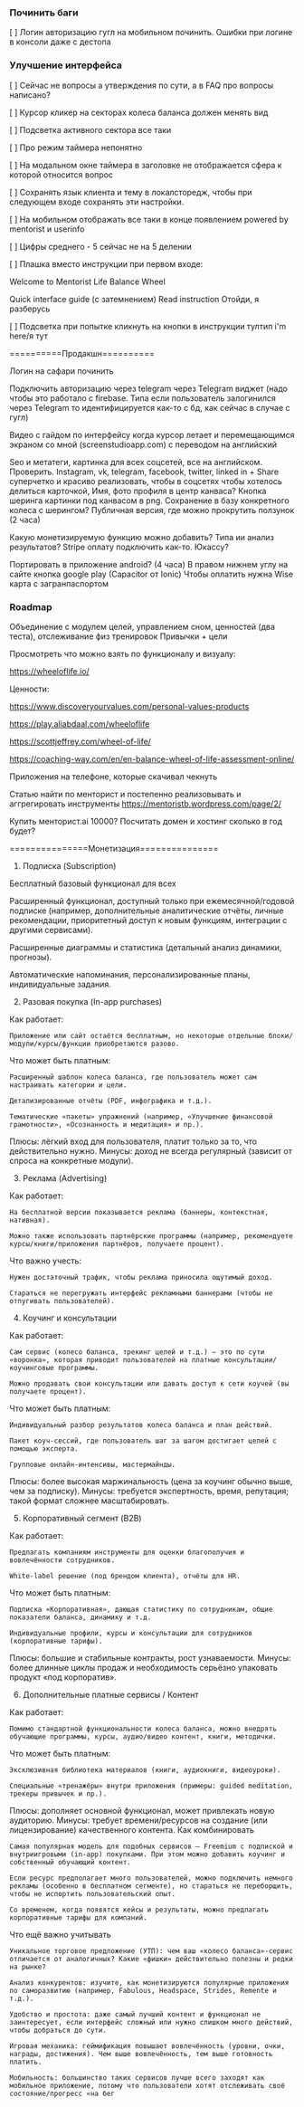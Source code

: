 ### Починить баги

[ ] Логин авторизацию гугл на мобильном починить. Ошибки при логине в консоли даже с дестопа




### Улучшение интерфейса

[ ] Сейчас не вопросы а утверждения по сути, а в FAQ про вопросы написано?

[ ] Курсор кликер на  секторах колеса баланса должен менять вид

[ ] Подсветка активного сектора все таки

[ ] Про режим таймера непонятно

[ ] На модальном окне таймера в заголовке не отображается сфера к которой относится вопрос

[ ] Сохранять язык клиента и тему в локалсторедж, чтобы при следующем входе сохранять эти настройки.

[ ] На мобильном отображать все таки в конце появлением powered by mentorist и userinfo

[ ] Цифры среднего - 5 сейчас не на 5 делении

[ ] Плашка вместо инструкции при первом входе:

Welcome to 
Mentorist
Life Balance Wheel

Quick interface guide (с затемнением)
Read instruction
Отойди, я разберусь


[ ] Подсветка при попытке кликнуть на кнопки в инструкции
тултип i'm here/я тут




==========Продакшн==========

Логин на сафари починить

Подключить авторизацию через telegram через Telegram виджет (надо чтобы это работало с firebase. Типа если пользователь залогинился через Telegram то идентифицируется как-то с бд, как сейчас в случае с гугл)

Видео с гайдом по интерфейсу когда курсор летает и перемещающимся экраном со мной (screenstudioapp.com) c переводом на английский

Seo и метатеги, картинка для всех соцсетей, все на английском. Проверить. Instagram, vk, telegram, facebook, twitter, linked in + Share суперчетко и красиво реализовать, чтобы в соцсетях чтобы хотелось делиться карточкой, Имя, фото профиля в центр канваса? Кнопка шеринга картинки под канвасом в png. Сохранение в базу конкретного колеса с шерингом? Публичная версия, где можно прокрутить ползунок (2 часа)

Какую монетизируемую функцию можно добавить? Типа ии анализ результатов? Stripe оплату подключить как-то. Юкассу? 

Портировать в приложение android? (4 часа) В правом нижнем углу на сайте кнопка google play (Capacitor от Ionic) Чтобы оплатить нужна Wise карта с загранпаспортом




### Roadmap

Объединение с модулем целей, управлением сном, ценностей (два теста), отслеживание физ тренировок
Привычки + цели

Просмотреть что можно взять по функционалу и визуалу: 

https://wheeloflife.io/

Ценности:

https://www.discoveryourvalues.com/personal-values-products

https://play.aliabdaal.com/wheeloflife

https://scottjeffrey.com/wheel-of-life/

https://coaching-way.com/en/en-balance-wheel-of-life-assessment-online/

Приложения на телефоне, которые скачивал чекнуть

Статью найти по менторист и постепенно реализовывать и аггрегировать инструменты https://mentoristb.wordpress.com/page/2/

Купить менторист.ai 10000? Посчитать домен и хостинг сколько в год будет?


===============Монетизация===============

1. Подписка (Subscription)


Бесплатный базовый функционал для всех

Расширенный функционал, доступный только при ежемесячной/годовой подписке (например, дополнительные аналитические отчёты, личные рекомендации, приоритетный доступ к новым функциям, интеграции с другими сервисами).

Расширенные диаграммы и статистика (детальный анализ динамики, прогнозы).

Автоматические напоминания, персонализированные планы, индивидуальные задания.



2. Разовая покупка (In-app purchases)

Как работает:

    Приложение или сайт остаётся бесплатным, но некоторые отдельные блоки/модули/курсы/функции приобретаются разово.

Что может быть платным:

    Расширенный шаблон колеса баланса, где пользователь может сам настраивать категории и цели.

    Детализированные отчёты (PDF, инфографика и т.д.).

    Тематические «пакеты» упражнений (например, «Улучшение финансовой грамотности», «Осознанность и медитация» и пр.).

Плюсы: лёгкий вход для пользователя, платит только за то, что действительно нужно.
Минусы: доход не всегда регулярный (зависит от спроса на конкретные модули).

3. Реклама (Advertising)







Как работает:

    На бесплатной версии показывается реклама (баннеры, контекстная, нативная).

    Можно также использовать партнёрские программы (например, рекомендуете курсы/книги/приложения партнёров, получаете процент).

Что важно учесть:

    Нужен достаточный трафик, чтобы реклама приносила ощутимый доход.

    Стараться не перегружать интерфейс рекламными баннерами (чтобы не отпугивать пользователей).




4. Коучинг и консультации

Как работает:

    Сам сервис (колесо баланса, трекинг целей и т.д.) – это по сути «воронка», которая приводит пользователей на платные консультации/коучинговые программы.

    Можно продавать свои консультации или давать доступ к сети коучей (вы получаете процент).

Что может быть платным:

    Индивидуальный разбор результатов колеса баланса и план действий.

    Пакет коуч-сессий, где пользователь шаг за шагом достигает целей с помощью эксперта.

    Групповые онлайн-интенсивы, мастермайнды.

Плюсы: более высокая маржинальность (цена за коучинг обычно выше, чем за подписку).
Минусы: требуется экспертность, время, репутация; такой формат сложнее масштабировать.


5. Корпоративный сегмент (B2B)

Как работает:

    Предлагать компаниям инструменты для оценки благополучия и вовлечённости сотрудников.

    White-label решение (под брендом клиента), отчёты для HR.

Что может быть платным:

    Подписка «Корпоративная», дающая статистику по сотрудникам, общие показатели баланса, динамику и т.д.

    Индивидуальные профили, курсы и консультации для сотрудников (корпоративные тарифы).

Плюсы: большие и стабильные контракты, рост узнаваемости.
Минусы: более длинные циклы продаж и необходимость серьёзно упаковать продукт «под корпоратив».


6. Дополнительные платные сервисы / Контент

Как работает:

    Помимо стандартной функциональности колеса баланса, можно внедрять обучающие программы, курсы, аудио/видео контент, книги, методички.

Что может быть платным:

    Эксклюзивная библиотека материалов (книги, аудиокниги, видеоуроки).

    Специальные «тренажёры» внутри приложения (примеры: guided meditation, трекеры привычек и пр.).

Плюсы: дополняет основной функционал, может привлекать новую аудиторию.
Минусы: требует времени/ресурсов на создание (или лицензирование) качественного контента.
Как комбинировать

    Самая популярная модель для подобных сервисов – Freemium с подпиской и внутриигровыми (in-app) покупками. При этом можно добавить коучинг и собственный обучающий контент.

    Если ресурс предполагает много пользователей, можно подключить немного рекламы (особенно в бесплатном сегменте), но стараться не переборщить, чтобы не испортить пользовательский опыт.

    Со временем, когда появятся кейсы и результаты, можно предлагать корпоративные тарифы для компаний.

Что ещё важно учитывать

    Уникальное торговое предложение (УТП): чем ваш «колесо баланса»-сервис отличается от аналогичных? Какие «фишки» действительно полезны и редки на рынке?

    Анализ конкурентов: изучите, как монетизируются популярные приложения по саморазвитию (например, Fabulous, Headspace, Strides, Remente и т.д.).

    Удобство и простота: даже самый лучший контент и функционал не заинтересует, если интерфейс сложный или нужно слишком много действий, чтобы добраться до сути.

    Игровая механика: геймификация повышает вовлечённость (уровни, очки, награды, достижения). Чем выше вовлечённость, тем выше готовность платить.

    Мобильность: большинство таких сервисов лучше всего заходят как мобильное приложение, потому что пользователи хотят отслеживать своё состояние/прогресс «на бег
